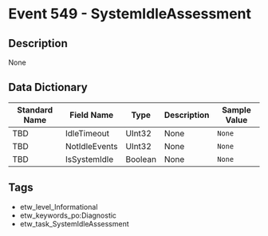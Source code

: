 # Event 549 - SystemIdleAssessment

## Description
None

## Data Dictionary
|Standard Name|Field Name|Type|Description|Sample Value|
|---|---|---|---|---|
|TBD|IdleTimeout|UInt32|None|`None`|
|TBD|NotIdleEvents|UInt32|None|`None`|
|TBD|IsSystemIdle|Boolean|None|`None`|

## Tags
* etw_level_Informational
* etw_keywords_po:Diagnostic
* etw_task_SystemIdleAssessment